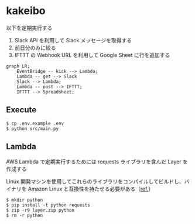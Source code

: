 # kakeibo

以下を定期実行する

1. Slack API を利用して Slack メッセージを取得する
2. 前日分のみに絞る
3. IFTTT の Webhook URL を利用して Google Sheet に行を追加する

```mermaid
graph LR;
    EventBridge -- kick --> Lambda;
    Lambda -- get --> Slack
    Slack --> Lambda;
    Lambda -- post --> IFTTT;
    IFTTT --> Spreadsheet;
```
## Execute

```
$ cp .env.example .env
$ python src/main.py
```

## Lambda

AWS Lambda で定期実行するためには requests ライブラリを含んだ Layer を作成する

Linux 開発マシンを使用してこれらのライブラリをコンパイルしてビルドし、バイナリを Amazon Linux と互換性を持たせる必要がある（[ref.](https://docs.aws.amazon.com/ja_jp/lambda/latest/dg/configuration-layers.html)）

```
$ mkdir python
$ pip install -t python requests
$ zip -r9 layer.zip python
$ rm -r python
```
